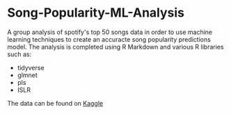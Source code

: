 # Song-Popularity-ML-Analysis

A group analysis of spotify's top 50 songs data in order to use machine learning techniques to create an accuracte song popularity predictions model.
The analysis is completed using R Markdown and various R libraries such as:
- tidyverse  
- glmnet   
- pls  
- ISLR   

The data can be found on [Kaggle](https://www.kaggle.com/leonardopena/top50spotify2019)
